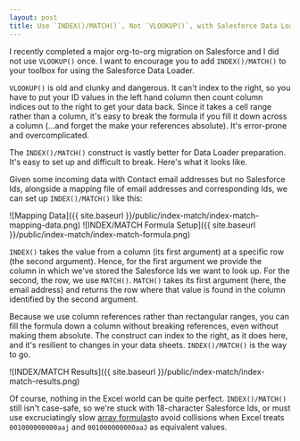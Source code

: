 ```yaml
---
layout: post
title: Use `INDEX()/MATCH()`, Not `VLOOKUP()`, with Salesforce Data Loader 
---
```


I recently completed a major org-to-org migration on Salesforce and I did not use `VLOOKUP()` once. I want to encourage you to add `INDEX()/MATCH()` to your toolbox for using the Salesforce Data Loader.

`VLOOKUP()` is old and clunky and dangerous. It can't index to the right, so you have to put your ID values in the left hand column then count column indices out to the right to get your data back. Since it takes a cell range rather than a column, it's easy to break the formula if you fill it down across a column (...and forget the make your references absolute). It's error-prone and overcomplicated.

The `INDEX()/MATCH()` construct is vastly better for Data Loader preparation. It's easy to set up and difficult to break. Here's what it looks like.

Given some incoming data with Contact email addresses but no Salesforce Ids, alongside a mapping file of email addresses and corresponding Ids, we can set up `INDEX()/MATCH()` like this:

![Mapping Data]({{ site.baseurl }}/public/index-match/index-match-mapping-data.png)
![INDEX/MATCH Formula Setup]({{ site.baseurl }}/public/index-match/index-match-formula.png)

`INDEX()` takes the value from a column (its first argument) at a specific row (the second argument). Hence, for the first argument we provide the column in which we've stored the Salesforce Ids we want to look up. For the second, the row, we use `MATCH()`. `MATCH()` takes its first argument (here, the email address) and returns the row where that value is found in the column identified by the second argument.

Because we use column references rather than rectangular ranges, you can fill the formula down a column without breaking references, even without making them absolute. The construct can index to the right, as it does here, and it's resilient to changes in your data sheets. `INDEX()/MATCH()` is the way to go.

![INDEX/MATCH Results]({{ site.baseurl }}/public/index-match/index-match-results.png)

Of course, nothing in the Excel world can be quite perfect. `INDEX()/MATCH()` still isn't case-safe, so we're stuck with 18-character Salesforce Ids, or must use excruciatingly slow [array formulas](https://exceljet.net/formula/exact-match-lookup-with-index-and-match)to avoid collisions when Excel treats `001000000000aaj` and `001000000000aaJ` as equivalent values.